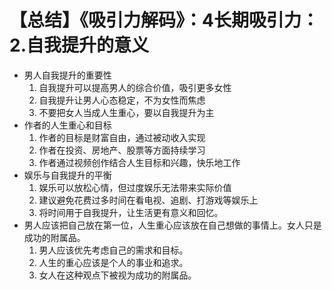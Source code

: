 # 【总结】《吸引力解码》：4长期吸引力：2.自我提升的意义

-   男人自我提升的重要性
    1.  自我提升可以提高男人的综合价值，吸引更多女性
    2.  自我提升让男人心态稳定，不为女性而焦虑
    3.  不要把女人当成人生重心，要以自我提升为主
-   作者的人生重心和目标
    1.  作者的目标是财富自由，通过被动收入实现
    2.  作者在投资、房地产、股票等方面持续学习
    3.  作者通过视频创作结合人生目标和兴趣，快乐地工作
-   娱乐与自我提升的平衡
    1.  娱乐可以放松心情，但过度娱乐无法带来实际价值
    2.  建议避免花费过多时间在看电视、追剧、打游戏等娱乐上
    3.  将时间用于自我提升，让生活更有意义和回忆。
-   男人应该把自己放在第一位，人生重心应该放在自己想做的事情上。女人只是成功的附属品。
    1.  男人应该优先考虑自己的需求和目标。
    2.  人生的重心应该是个人的事业和追求。
    3.  女人在这种观点下被视为成功的附属品。